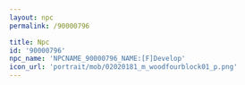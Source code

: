 ```yaml
---
layout: npc
permalink: /90000796

title: Npc
id: '90000796'
npc_name: 'NPCNAME_90000796_NAME:[F]Develop'
icon_url: 'portrait/mob/02020181_m_woodfourblock01_p.png'
---
```

